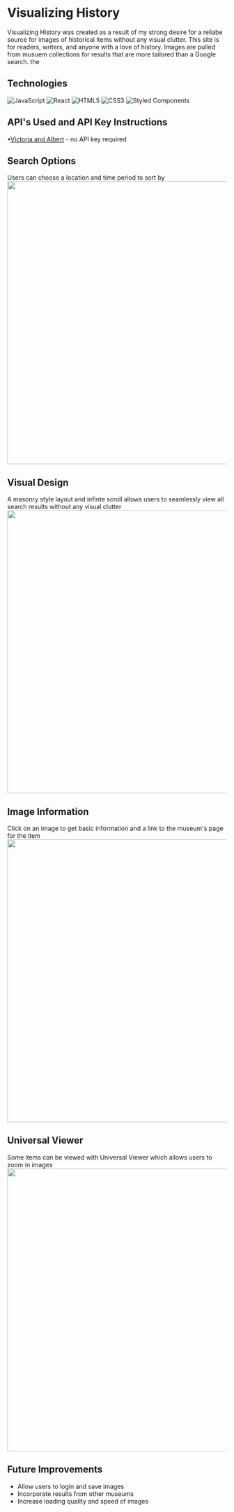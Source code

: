 # Visualizing History 
Visualizing History was created as a result of my strong desire for a reliabe source for images of historical items without any visual clutter. This site is for readers, writers, and anyone with a love of history. Images are pulled from musuem collections for results that are more tailored than a Google search. the 

## Technologies
![JavaScript](https://img.shields.io/badge/JavaScript-F7DF1E?style=for-the-badge&logo=javascript&logoColor=black)
![React](https://img.shields.io/badge/-React-61DAFB?logo=react&logoColor=white&style=for-the-badge)
![HTML5](https://img.shields.io/badge/html5-%23E34F26.svg?style=for-the-badge&logo=html5&logoColor=white)
![CSS3](https://img.shields.io/badge/css3-%231572B6.svg?style=for-the-badge&logo=css3&logoColor=white)
![Styled Components](https://img.shields.io/badge/styled--components-DB7093?style=for-the-badge&logo=styled-components&logoColor=white)

## API's Used and API Key Instructions
•[Victoria and Albert](https://developers.vam.ac.uk/guide/v2/welcome.html) - no API key required

## Search Options
Users can choose a location and time period to sort by
<img src="https://recordit.co/ilxxNJcJCI.gif" width="650"/>

## Visual Design
A masonry style layout and infinte scroll allows users to seamlessly view all search results without any visual clutter
<img src="https://recordit.co/QPT9tO2IYR.gif" width="650"/>

## Image Information
Click on an image to get basic information and a link to the museum's page for the item
<img src="https://recordit.co/h2uePXH6B0.gif" width="650"/>

## Universal Viewer
Some items can be viewed with Universal Viewer which allows users to zoom in images
<img src="https://recordit.co/phXIMhuyNg.gif" width="650"/>

## Future Improvements
- Allow users to login and save images
- Incorporate results from other museums
- Increase loading quality and speed of images

